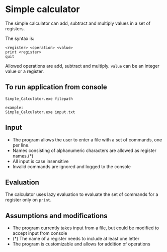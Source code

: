# Simple calculator

The simple calculator can add, subtract and multiply values in a set of registers.

The syntax is:
```
<register> <operation> <value>
print <register>
quit
```

Allowed operations are add, subtract and multiply.
`value` can be an integer value or a register.

## To run application from console
```
Simple_Calculator.exe filepath

example:
Simple_Calculator.exe input.txt
```

## Input
- The program allows the user to enter a file with a set of commands, one per line.
- Names consisting of alphanumeric characters are allowed as register names.(*)
- All input is case insensitive
- Invalid commands are ignored and logged to the console

## Evaluation
The calculator uses lazy evaluation to evaluate the set of commands for a register only on `print`.

## Assumptions and modifications
- The program currently takes input from a file, but could be modified to accept input from console
- (*) The name of a register needs to include at least one letter
- The program is customizable and allows for addition of operations
